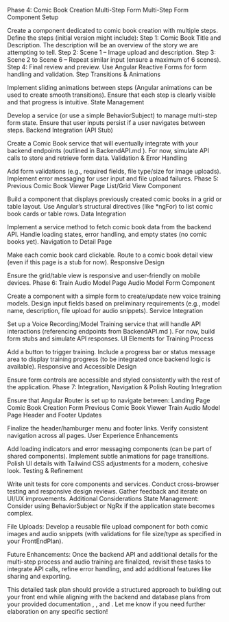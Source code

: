Phase 4: Comic Book Creation Multi-Step Form
Multi-Step Form Component Setup

Create a component dedicated to comic book creation with multiple steps.
Define the steps (initial version might include):
Step 1: Comic Book Title and Description. The description will be an overview of the story we are attempting to tell.
Step 2: Scene 1 – Image upload and description.
Step 3: Scene 2 to Scene 6 – Repeat similar input (ensure a maximum of 6 scenes).
Step 4: Final review and preview.
Use Angular Reactive Forms for form handling and validation.
Step Transitions & Animations

Implement sliding animations between steps (Angular animations can be used to create smooth transitions).
Ensure that each step is clearly visible and that progress is intuitive.
State Management

Develop a service (or use a simple BehaviorSubject) to manage multi-step form state.
Ensure that user inputs persist if a user navigates between steps.
Backend Integration (API Stub)

Create a Comic Book service that will eventually integrate with your backend endpoints (outlined in BackendAPI.md 
).
For now, simulate API calls to store and retrieve form data.
Validation & Error Handling

Add form validations (e.g., required fields, file type/size for image uploads).
Implement error messaging for user input and file upload failures.
Phase 5: Previous Comic Book Viewer Page
List/Grid View Component

Build a component that displays previously created comic books in a grid or table layout.
Use Angular’s structural directives (like *ngFor) to list comic book cards or table rows.
Data Integration

Implement a service method to fetch comic book data from the backend API.
Handle loading states, error handling, and empty states (no comic books yet).
Navigation to Detail Page

Make each comic book card clickable.
Route to a comic book detail view (even if this page is a stub for now).
Responsive Design

Ensure the grid/table view is responsive and user-friendly on mobile devices.
Phase 6: Train Audio Model Page
Audio Model Form Component

Create a component with a simple form to create/update new voice training models.
Design input fields based on preliminary requirements (e.g., model name, description, file upload for audio snippets).
Service Integration

Set up a Voice Recording/Model Training service that will handle API interactions (referencing endpoints from BackendAPI.md 
).
For now, build form stubs and simulate API responses.
UI Elements for Training Process

Add a button to trigger training.
Include a progress bar or status message area to display training progress (to be integrated once backend logic is available).
Responsive and Accessible Design

Ensure form controls are accessible and styled consistently with the rest of the application.
Phase 7: Integration, Navigation & Polish
Routing Integration

Ensure that Angular Router is set up to navigate between:
Landing Page
Comic Book Creation Form
Previous Comic Book Viewer
Train Audio Model Page
Header and Footer Updates

Finalize the header/hamburger menu and footer links.
Verify consistent navigation across all pages.
User Experience Enhancements

Add loading indicators and error messaging components (can be part of shared components).
Implement subtle animations for page transitions.
Polish UI details with Tailwind CSS adjustments for a modern, cohesive look.
Testing & Refinement

Write unit tests for core components and services.
Conduct cross-browser testing and responsive design reviews.
Gather feedback and iterate on UI/UX improvements.
Additional Considerations
State Management:
Consider using BehaviorSubject or NgRx if the application state becomes complex.

File Uploads:
Develop a reusable file upload component for both comic images and audio snippets (with validations for file size/type as specified in your FrontEndPlan).

Future Enhancements:
Once the backend API and additional details for the multi-step process and audio training are finalized, revisit these tasks to integrate API calls, refine error handling, and add additional features like sharing and exporting.

This detailed task plan should provide a structured approach to building out your front end while aligning with the backend and database plans from your provided documentation 
, 
, and 
. Let me know if you need further elaboration on any specific section!
